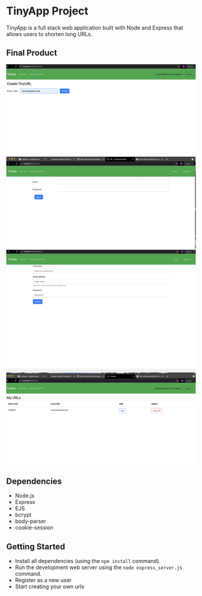# TinyApp Project

TinyApp is a full stack web application built with Node and Express that allows users to shorten long URLs.

## Final Product



!["url create page"](./images/createurlpage.png)
!["Login page"](./images/loginpage.png)
!["Register Page"](./images/register.png)
!["Urls page"](./images/urlspage.png)

## Dependencies

- Node.js
- Express
- EJS
- bcrypt
- body-parser
- cookie-session

## Getting Started

- Install all dependencies (using the `npm install` command).
- Run the development web server using the `node express_server.js` command.
- Register as a new user
- Start creating your own urls